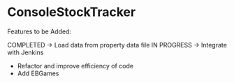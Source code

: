 # ConsoleStockTracker

Features to be Added:

COMPLETED	-> Load data from property data file
IN PROGRESS	-> Integrate with Jenkins
- Refactor and improve efficiency of code
- Add EBGames
